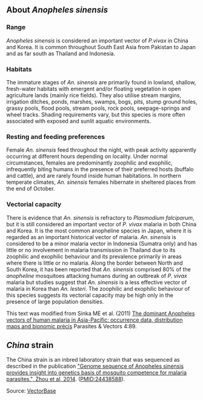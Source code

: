 About *Anopheles sinensis*
--------------------------

### Range

*Anopheles sinensis* is considered an important vector of *P.vivax* in
China and Korea. It is common throughout South East Asia from Pakistan
to Japan and as far south as Thailand and Indonesia.

### Habitats

The immature stages of *An. sinensis* are primarily found in lowland,
shallow, fresh-water habitats with emergent and/or floating vegetation
in open agriculture lands (mainly rice fields). They also utilise stream
margins, irrigation ditches, ponds, marshes, swamps, bogs, pits, stump
ground holes, grassy pools, flood pools, stream pools, rock pools,
seepage-springs and wheel tracks. Shading requirements vary, but this
species is more often associated with exposed and sunlit aquatic
environments.

### Resting and feeding preferences

Female *An. sinensis* feed throughout the night, with peak activity
apparently occurring at different hours depending on locality. Under
normal circumstances, females are predominantly zoophilic and exophilic,
infrequently biting humans in the presence of their preferred hosts
(buffalo and cattle), and are rarely found inside human habitations. In
northern temperate climates, *An. sinensis* females hibernate in
sheltered places from the end of October.

### Vectorial capacity

There is evidence that *An. sinensis* is refractory to *Plasmodium
falciparum*, but it is still considered an important vector of *P.
vivax* malaria in both China and Korea. It is the most common anopheline
species in Japan, where it is regarded as an important historical vector
of malaria. *An. sinensis* is considered to be a minor malaria vector in
Indonesia (Sumatra only) and has little or no involvement in malaria
transmission in Thailand due to its zoophilic and exophilic behaviour
and its prevalence primarily in areas where there is little or no
malaria. Along the border between North and South Korea, it has been
reported that *An. sinensis* comprised 80% of the *anopheline*
mosquitoes attacking humans during an outbreak of *P. vivax* malaria but
studies suggest that *An. sinensis* is a less effective vector of
malaria in Korea than *An. lesteri*. The zoophilic and exophilic
behaviour of this species suggests its vectorial capacity may be high
only in the presence of large population densities.

This text was modified from Sinka ME et al. (2011) [The dominant
Anopheles vectors of human malaria in Asia-Pacific: occurrence data,
distribution maps and bionomic
précis](http://www.parasitesandvectors.com/content/4/1/89) Parasites &
Vectors 4:89.

*China* strain
--------------

The China strain is an inbred laboratory strain that was sequenced as
described in the publication [\"Genome sequence of Anopheles sinensis
provides insight into genetics basis of mosquito competence for malaria
parasites.\", Zhou et al,
2014](https://www.ncbi.nlm.nih.gov/pubmed/?term=24438588).
([PMID:24438588](https://www.ncbi.nlm.nih.gov/pubmed/?term=24438588)).

Source:
[VectorBase](https://www.vectorbase.org/organisms/anopheles-sinensis)
